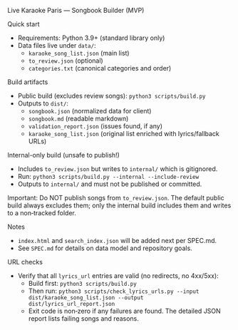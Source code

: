 Live Karaoke Paris — Songbook Builder (MVP)

Quick start

- Requirements: Python 3.9+ (standard library only)
- Data files live under `data/`:
  - `karaoke_song_list.json` (main list)
  - `to_review.json` (optional)
  - `categories.txt` (canonical categories and order)

Build artifacts

- Public build (excludes review songs): `python3 scripts/build.py`
- Outputs to `dist/`:
  - `songbook.json` (normalized data for client)
  - `songbook.md` (readable markdown)
  - `validation_report.json` (issues found, if any)
  - `karaoke_song_list.json` (original list enriched with lyrics/fallback URLs)

Internal-only build (unsafe to publish!)

- Includes `to_review.json` but writes to `internal/` which is gitignored.
- Run: `python3 scripts/build.py --internal --include-review`
- Outputs to `internal/` and must not be published or committed.

Important: Do NOT publish songs from `to_review.json`. The default public build always excludes them; only the internal build includes them and writes to a non‑tracked folder.

Notes

- `index.html` and `search_index.json` will be added next per SPEC.md.
- See `SPEC.md` for details on data model and repository goals.

URL checks

- Verify that all `lyrics_url` entries are valid (no redirects, no 4xx/5xx):
  - Build first: `python3 scripts/build.py`
  - Then run: `python3 scripts/check_lyrics_urls.py --input dist/karaoke_song_list.json --output dist/lyrics_url_report.json`
  - Exit code is non‑zero if any failures are found. The detailed JSON report lists failing songs and reasons.
